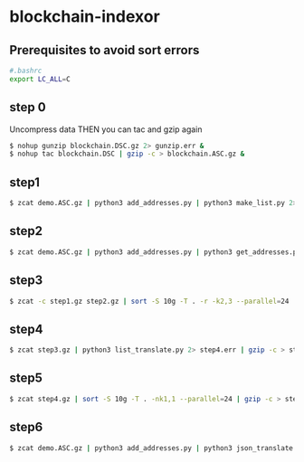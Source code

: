 # blockchain-indexor

## Prerequisites to avoid sort errors
```sh
#.bashrc
export LC_ALL=C
```

## step 0
Uncompress data THEN you can tac and gzip again
```sh
$ nohup gunzip blockchain.DSC.gz 2> gunzip.err &
$ nohup tac blockchain.DSC | gzip -c > blockchain.ASC.gz &
```

## step1
```sh
$ zcat demo.ASC.gz | python3 add_addresses.py | python3 make_list.py 2> step1.err | gzip -c > step1.gz
```

## step2
```sh
$ zcat demo.ASC.gz | python3 add_addresses.py | python3 get_addresses.py 2> step2.err | sort -T. -S10g --parallel=24 -k1,1 -k2,2n | awk 'BEGIN{old="none";}{if ($1!=old) print $0; old=$1;}' | sort -T. -S 10g --parallel=24 -nk2,2 | awk '{print "-",$1,NR-1;}' | gzip -c > step2.gz
```

## step3
```sh
$ zcat -c step1.gz step2.gz | sort -S 10g -T . -r -k2,3 --parallel=24 | cut -d" " -f1,3 | gzip -c > step3.gz
```

## step4
```sh
$ zcat step3.gz | python3 list_translate.py 2> step4.err | gzip -c > step4.gz
```

## step5
```sh
$ zcat step4.gz | sort -S 10g -T . -nk1,1 --parallel=24 | gzip -c > step5.gz
```

## step6
```sh
$ zcat demo.ASC.gz | python3 add_addresses.py | python3 json_translate.py --file step5.gz 2> step6.err | gzip -c > step6.gz
```
